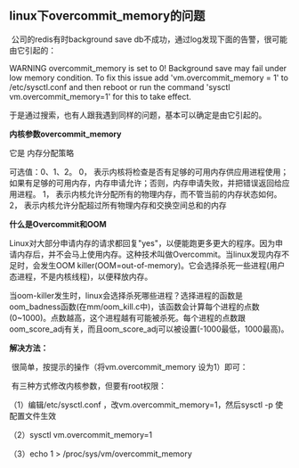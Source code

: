 ## linux下overcommit_memory的问题

​    公司的redis有时background save db不成功，通过log发现下面的告警，很可能由它引起的：

WARNING overcommit_memory is set to 0! Background save may fail under low memory condition. To fix this issue add 'vm.overcommit_memory = 1' to /etc/sysctl.conf and then reboot or run the command 'sysctl vm.overcommit_memory=1' for this to take effect.

于是通过搜索，也有人跟我遇到同样的问题，基本可以确定是由它引起的。

**内核参数overcommit_memory** 

它是 内存分配策略

可选值：0、1、2。
0， 表示内核将检查是否有足够的可用内存供应用进程使用；如果有足够的可用内存，内存申请允许；否则，内存申请失败，并把错误返回给应用进程。
1， 表示内核允许分配所有的物理内存，而不管当前的内存状态如何。
2， 表示内核允许分配超过所有物理内存和交换空间总和的内存

**什么是Overcommit和OOM**

​    Linux对大部分申请内存的请求都回复"yes"，以便能跑更多更大的程序。因为申请内存后，并不会马上使用内存。这种技术叫做Overcommit。当linux发现内存不足时，会发生OOM killer(OOM=out-of-memory)。它会选择杀死一些进程(用户态进程，不是内核线程)，以便释放内存。

​    当oom-killer发生时，linux会选择杀死哪些进程？选择进程的函数是oom_badness函数(在mm/oom_kill.c中)，该函数会计算每个进程的点数(0~1000)。点数越高，这个进程越有可能被杀死。每个进程的点数跟oom_score_adj有关，而且oom_score_adj可以被设置(-1000最低，1000最高)。

**解决方法：**

​     很简单，按提示的操作（将vm.overcommit_memory 设为1）即可：

​     有三种方式修改内核参数，但要有root权限：

   （1）编辑/etc/sysctl.conf ，改vm.overcommit_memory=1，然后sysctl -p 使配置文件生效

  （2）sysctl vm.overcommit_memory=1

  （3）echo 1 > /proc/sys/vm/overcommit_memory